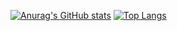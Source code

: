 [![Anurag's GitHub stats](https://github-readme-stats.vercel.app/api?username=Foodust)](https://github.com/anuraghazra/github-readme-stats)
[![Top Langs](https://github-readme-stats.vercel.app/api/top-langs/?username=Foodust)](https://github.com/anuraghazra/github-readme-stats)
<!--
**Foodust/Foodust** is a ✨ _special_ ✨ repository because its `README.md` (this file) appears on your GitHub profile.

Here are some ideas to get you started:

- 🔭 I’m currently working on ...
- 🌱 I’m currently learning ...
- 👯 I’m looking to collaborate on ...
- 🤔 I’m looking for help with ...
- 💬 Ask me about ...
- 📫 How to reach me: ...
- 😄 Pronouns: ...
- ⚡ Fun fact: ...
-->
